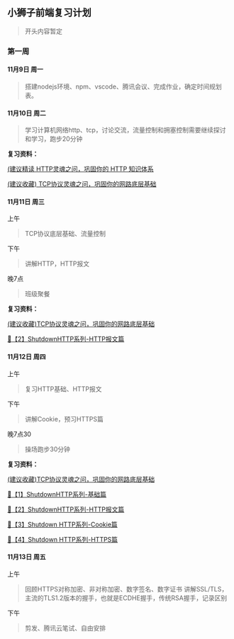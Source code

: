 ## 小狮子前端复习计划
>开头内容暂定

### 第一周

#### 11月9日 周一

>搭建nodejs环境、npm、vscode、腾讯会议、完成作业，确定时间规划表。


#### 11月10日 周二

>学习计算机网络http、tcp，讨论交流，流量控制和拥塞控制需要继续探讨和学习，跑步20分钟

**复习资料：**

<a href="https://juejin.im/post/6844904100035821575">(建议精读 HTTP灵魂之问，巩固你的 HTTP 知识体系</a>

<a href="https://juejin.im/post/6844904070889603085">(建议收藏) TCP协议灵魂之问，巩固你的网路底层基础</a>



#### 11月11日 周三

上午

>TCP协议底层基础、流量控制

下午

>讲解HTTP，HTTP报文

晚7点 

>班级聚餐

**复习资料：**

<a href="https://juejin.im/post/6844904070889603085">(建议收藏)TCP协议灵魂之问，巩固你的网路底层基础</a>

<a href="https://juejin.im/post/6844904168549777422">🐲【2】ShutdownHTTP系列-HTTP报文篇</a>



#### 11月12日 周四

上午

>复习HTTP基础、HTTP报文


下午

>讲解Cookie，预习HTTPS篇

晚7点30

>操场跑步30分钟

**复习资料：**

<a href="https://juejin.im/post/6844904070889603085">(建议收藏)TCP协议灵魂之问，巩固你的网路底层基础</a>

<a href="https://juejin.im/post/6844904127466569736">🐲【1】ShutdownHTTP系列-基础篇</a>

<a href="https://juejin.im/post/6844904168549777422">🐲【2】ShutdownHTTP系列-HTTP报文篇</a>

<a href="https://juejin.im/post/6861605642256252936">🐲【3】Shutdown HTTP系列-Cookie篇</a>

<a href="https://juejin.im/post/6889068972542459917">🐲【4】Shutdown HTTP系列-HTTPS篇</a>

#### 11月13日 周五

上午

>回顾HTTPS对称加密、非对称加密、数字签名、数字证书
>讲解SSL/TLS，主流的TLS1.2版本的握手，也就是ECDHE握手，传统RSA握手，记录区别

下午

>剪发、腾讯云笔试、自由安排



